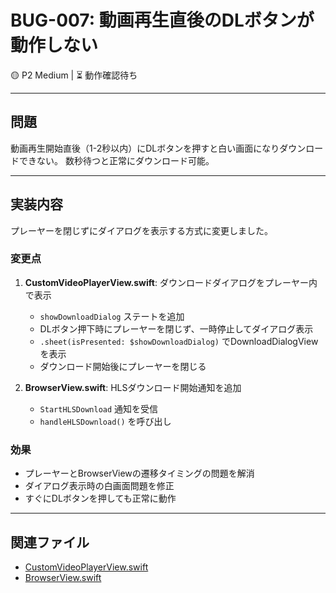 # BUG-007: 動画再生直後のDLボタンが動作しない

🟡 P2 Medium | ⏳ 動作確認待ち

---

## 問題

動画再生開始直後（1-2秒以内）にDLボタンを押すと白い画面になりダウンロードできない。
数秒待つと正常にダウンロード可能。

---

## 実装内容

プレーヤーを閉じずにダイアログを表示する方式に変更しました。

### 変更点

1. **CustomVideoPlayerView.swift**: ダウンロードダイアログをプレーヤー内で表示
   - `showDownloadDialog` ステートを追加
   - DLボタン押下時にプレーヤーを閉じず、一時停止してダイアログ表示
   - `.sheet(isPresented: $showDownloadDialog)` でDownloadDialogViewを表示
   - ダウンロード開始後にプレーヤーを閉じる

2. **BrowserView.swift**: HLSダウンロード開始通知を追加
   - `StartHLSDownload` 通知を受信
   - `handleHLSDownload()` を呼び出し

### 効果

- プレーヤーとBrowserViewの遷移タイミングの問題を解消
- ダイアログ表示時の白画面問題を修正
- すぐにDLボタンを押しても正常に動作

---

## 関連ファイル

- [CustomVideoPlayerView.swift](../../VanishBrowser/VanishBrowser/Views/CustomVideoPlayerView.swift)
- [BrowserView.swift](../../VanishBrowser/VanishBrowser/Views/BrowserView.swift)
